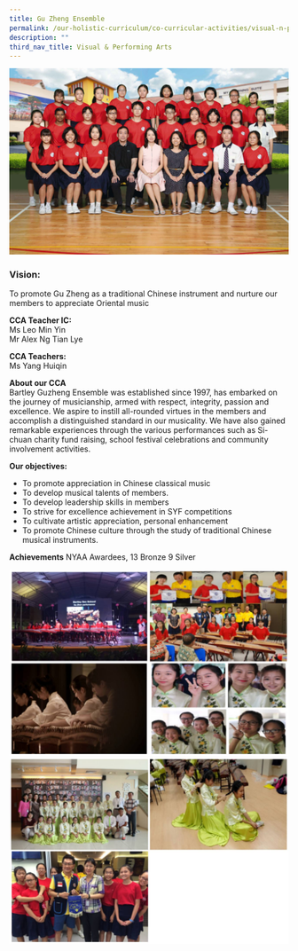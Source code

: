 ```yaml
---
title: Gu Zheng Ensemble
permalink: /our-holistic-curriculum/co-curricular-activities/visual-n-performing-arts/gu-zheng-ensemble/
description: ""
third_nav_title: Visual & Performing Arts
---
```


![](/images/GUZHENG-Formal.jpg)

### Vision:
To promote Gu Zheng as a traditional Chinese instrument and nurture our members to appreciate Oriental music

**CCA Teacher IC:** <br>
Ms Leo Min Yin <br>
Mr Alex Ng Tian Lye

**CCA Teachers:** <br>
Ms Yang Huiqin

**About our CCA** <br>
Bartley Guzheng Ensemble was established since 1997, has embarked on the journey of musicianship, armed with respect, integrity, passion and excellence. We aspire to instill all-rounded virtues in the members and accomplish a distinguished standard in our musicality. We have also gained remarkable experiences through the various performances such as Si-chuan charity fund raising, school festival celebrations and community involvement activities. 

**Our objectives:**
* To promote appreciation in Chinese classical music
* To develop musical talents of members.
* To develop leadership skills in members
* To strive for excellence achievement in SYF competitions
* To cultivate artistic appreciation, personal enhancement
* To promote Chinese culture through the study of traditional Chinese musical instruments.

**Achievements**
NYAA Awardees, 13 Bronze 9 Silver

![](/images/photo_2022-06-09_13-32-42.jpg)
![](/images/photo_2022-06-09_13-32-45.jpg)